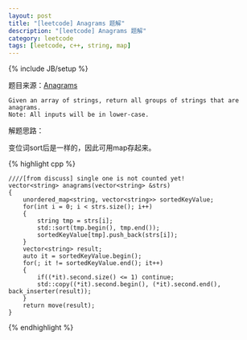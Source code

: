 ```yaml
---
layout: post
title: "[leetcode] Anagrams 题解"
description: "[leetcode] Anagrams 题解"
category: leetcode 
tags: [leetcode, c++, string, map]
---
```

{% include JB/setup %}


题目来源：[Anagrams](https://oj.leetcode.com/problems/anagrams/)

>
	Given an array of strings, return all groups of strings that are anagrams.
	Note: All inputs will be in lower-case.

解题思路：

变位词sort后是一样的，因此可用map存起来。

{% highlight cpp %}

	////[from discuss] single one is not counted yet!
	vector<string> anagrams(vector<string> &strs)
    {
        unordered_map<string, vector<string>> sortedKeyValue;
        for(int i = 0; i < strs.size(); i++)
        {
            string tmp = strs[i];
            std::sort(tmp.begin(), tmp.end());
            sortedKeyValue[tmp].push_back(strs[i]);
        }
        vector<string> result;
        auto it = sortedKeyValue.begin();
        for(; it != sortedKeyValue.end(); it++)
        {
            if((*it).second.size() <= 1) continue;
            std::copy((*it).second.begin(), (*it).second.end(), back_inserter(result));
        }
        return move(result);
    }
{% endhighlight %}
 